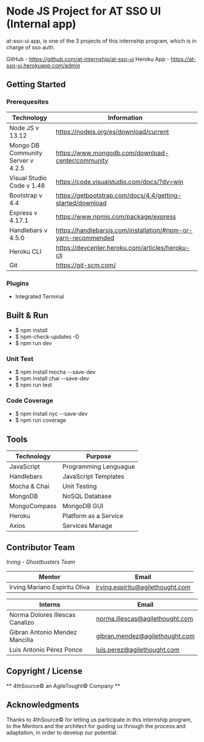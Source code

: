 # Node JS Project for AT SSO UI (Internal app) 

at-sso-ui app, is one of the 3 projects of this internship program, which is in charge of sso auth.

GitHub - https://github.com/at-internship/at-sso-ui
Heroku App - https://at-sso-ui.herokuapp.com/admin

## Getting Started 

### Prerequesites

| Technology | Information |
| --- | --- |
| Node JS v 13.12 | https://nodejs.org/es/download/current |
| Mongo DB Community Server v 4.2.5 | https://www.mongodb.com/download-center/community |
| Visual Studio Code v 1.48 | https://code.visualstudio.com/docs/?dv=win |
| Bootstrap v 4.4 | https://getbootstrap.com/docs/4.4/getting-started/download |
| Express v 4.17.1 | https://www.npmjs.com/package/express |
| Handlebars v 4.5.0 | https://handlebarsjs.com/installation/#npm-or-yarn-recommended |
| Heroku CLI | https://devcenter.heroku.com/articles/heroku-cli |
| Git | https://git-scm.com/ |

### Plugins

* Integrated Terminal

## Built & Run

* $ npm install
* $ npm-check-updates -D
* $ npm run dev

### Unit Test

* $ npm install mocha --save-dev
* $ npm install chai --save-dev
* $ npm run test

### Code Coverage

* $ npm install nyc --save-dev
* $ npm run coverage

## Tools

| Technology | Purpose |
| --- | --- |
| JavaScript | Programming Lenguague |
| Handlebars | JavaScript Templates |
| Mocha & Chai | Unit Testing |
| MongoDB | NoSQL Database |
| MongoCompass | MongoDB GUI |
| Heroku | Platform as a Service |
| Axios | Services Manage |

## Contributor Team

_Irving - Ghostbusters Team_

| Mentor | Email |
| --- | --- |
| Irving Mariano Espiritu Oliva | irving.espiritu@agilethought.com |

| Interns | Email |
| --- | --- |
| Norma Dolores Illescas Canalizo | norma.illescas@agilethought.com |
| Gibran Antonio Mendez Mancilla | gibran.mendez@agilethought.com |
| Luis Antonio Pérez Ponce | luis.perez@agilethought.com |

## **Copyright / License**

** 4thSource© an AgileTought© Company **

## Acknowledgments

Thanks to 4thSource© for letting us participate in this internship program, to the Mentors and the architect for guiding us through the process and adaptation, in order to develop our potential.
